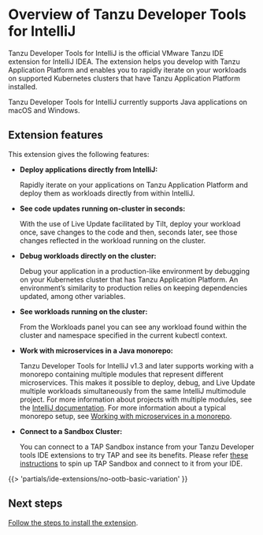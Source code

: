 # Overview of Tanzu Developer Tools for IntelliJ

Tanzu Developer Tools for IntelliJ is the official VMware Tanzu IDE extension for IntelliJ IDEA.
The extension helps you develop with Tanzu Application Platform and enables you to rapidly iterate
on your workloads on supported Kubernetes clusters that have Tanzu Application Platform installed.

Tanzu Developer Tools for IntelliJ currently supports Java applications on macOS and Windows.

## <a id="extension-features"></a> Extension features

This extension gives the following features:

- **Deploy applications directly from IntelliJ:**

  Rapidly iterate on your applications on Tanzu Application Platform and deploy them as workloads
  directly from within IntelliJ.

- **See code updates running on-cluster in seconds:**

  With the use of Live Update facilitated by Tilt, deploy your workload once, save changes to the
  code and then, seconds later, see those changes reflected in the workload running on the cluster.

- **Debug workloads directly on the cluster:**

  Debug your application in a production-like environment by debugging on your Kubernetes cluster
  that has Tanzu Application Platform.
  An environment’s similarity to production relies on keeping dependencies updated, among other
  variables.

- **See workloads running on the cluster:**

  From the Workloads panel you can see any workload found within the cluster and namespace specified
  in the current kubectl context.

- **Work with microservices in a Java monorepo:**

  Tanzu Developer Tools for IntelliJ v1.3 and later supports working with a monorepo containing
  multiple modules that represent different microservices.
  This makes it possible to deploy, debug, and Live Update multiple workloads simultaneously from
  the same IntelliJ multimodule project. For more information about projects with multiple modules,
  see the
  [IntelliJ documentation](https://www.jetbrains.com/help/idea/creating-and-managing-modules.html#modules-idea-java).
  For more information about a typical monorepo setup, see
  [Working with microservices in a monorepo](using-the-extension.hbs.md#mono-repo).

- **Connect to a Sandbox Cluster:**

  You can connect to a TAP Sandbox instance from your Tanzu Developer tools IDE extensions to 
  try TAP and see its benefits. Please refer [these instructions](https://tanzu.academy/guides/developer-sandbox) 
  to spin up TAP Sandbox and connect to it from your IDE.

{{> 'partials/ide-extensions/no-ootb-basic-variation' }}

## <a id="next-steps"></a> Next steps

[Follow the steps to install the extension](install.hbs.md).

